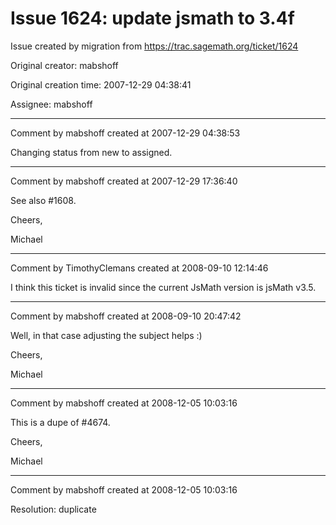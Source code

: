# Issue 1624: update jsmath to 3.4f

Issue created by migration from https://trac.sagemath.org/ticket/1624

Original creator: mabshoff

Original creation time: 2007-12-29 04:38:41

Assignee: mabshoff




---

Comment by mabshoff created at 2007-12-29 04:38:53

Changing status from new to assigned.


---

Comment by mabshoff created at 2007-12-29 17:36:40

See also #1608.

Cheers,

Michael


---

Comment by TimothyClemans created at 2008-09-10 12:14:46

I think this ticket is invalid since the current JsMath version is jsMath v3.5.


---

Comment by mabshoff created at 2008-09-10 20:47:42

Well, in that case adjusting the subject helps :)

Cheers,

Michael


---

Comment by mabshoff created at 2008-12-05 10:03:16

This is a dupe of #4674.

Cheers,

Michael


---

Comment by mabshoff created at 2008-12-05 10:03:16

Resolution: duplicate
